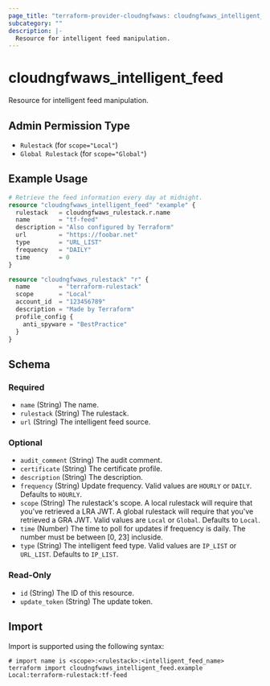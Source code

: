 ```yaml
---
page_title: "terraform-provider-cloudngfwaws: cloudngfwaws_intelligent_feed Resource"
subcategory: ""
description: |-
  Resource for intelligent feed manipulation.
---
```


# cloudngfwaws_intelligent_feed

Resource for intelligent feed manipulation.


## Admin Permission Type

* `Rulestack` (for `scope="Local"`)
* `Global Rulestack` (for `scope="Global"`)


## Example Usage

```terraform
# Retrieve the feed information every day at midnight.
resource "cloudngfwaws_intelligent_feed" "example" {
  rulestack   = cloudngfwaws_rulestack.r.name
  name        = "tf-feed"
  description = "Also configured by Terraform"
  url         = "https://foobar.net"
  type        = "URL_LIST"
  frequency   = "DAILY"
  time        = 0
}

resource "cloudngfwaws_rulestack" "r" {
  name        = "terraform-rulestack"
  scope       = "Local"
  account_id  = "123456789"
  description = "Made by Terraform"
  profile_config {
    anti_spyware = "BestPractice"
  }
}
```


<!-- schema generated by tfplugindocs -->
## Schema

### Required

- `name` (String) The name.
- `rulestack` (String) The rulestack.
- `url` (String) The intelligent feed source.

### Optional

- `audit_comment` (String) The audit comment.
- `certificate` (String) The certificate profile.
- `description` (String) The description.
- `frequency` (String) Update frequency. Valid values are `HOURLY` or `DAILY`. Defaults to `HOURLY`.
- `scope` (String) The rulestack's scope. A local rulestack will require that you've retrieved a LRA JWT. A global rulestack will require that you've retrieved a GRA JWT. Valid values are `Local` or `Global`. Defaults to `Local`.
- `time` (Number) The time to poll for updates if frequency is daily. The number must be between [0, 23] incluside.
- `type` (String) The intelligent feed type. Valid values are `IP_LIST` or `URL_LIST`. Defaults to `IP_LIST`.

### Read-Only

- `id` (String) The ID of this resource.
- `update_token` (String) The update token.


## Import

Import is supported using the following syntax:

```shell
# import name is <scope>:<rulestack>:<intelligent_feed_name>
terraform import cloudngfwaws_intelligent_feed.example Local:terraform-rulestack:tf-feed
```
